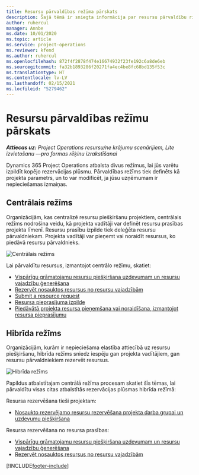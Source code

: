 ```yaml
---
title: Resursu pārvaldības režīma pārskats
description: Šajā tēmā ir sniegta informācija par resursu pārvaldību risinājumā Dynamics 365 Project Operations.
author: ruhercul
manager: Annbe
ms.date: 10/01/2020
ms.topic: article
ms.service: project-operations
ms.reviewer: kfend
ms.author: ruhercul
ms.openlocfilehash: 872f4f2878f474e16674932f23fe192c6a8de6eb
ms.sourcegitcommit: fa32b1893286f20271fa4ec4be8fc68bd135f53c
ms.translationtype: HT
ms.contentlocale: lv-LV
ms.lasthandoff: 02/15/2021
ms.locfileid: "5279462"
---
```

# <a name="resource-management-modes-overview"></a>Resursu pārvaldības režīmu pārskats

_**Attiecas uz:** Project Operations resursu/ne krājumu scenārijiem, Lite izvietošanu —pro formas rēķinu izrakstīšanai_


Dynamics 365 Project Operations atbalsta divus režīmus, lai jūs varētu izpildīt kopējo rezervācijas plūsmu. Pārvaldības režīms tiek definēts kā projekta parametrs, un to var modificēt, ja jūsu uzņēmumam ir nepieciešamas izmaiņas.    

## <a name="central-mode"></a>Centrālais režīms
Organizācijām, kas centralizē resursu piešķiršanu projektiem, centrālais režīms nodrošina veidu, kā projekta vadītāji var definēt resursu prasības projekta līmenī. Resursu prasību izpilde tiek deleģēta resursu pārvaldniekam. Projekta vadītāji var pieņemt vai noraidīt resursus, ko piedāvā resursu pārvaldnieks.

![Centrālais režīms](./media/resource-management-central.png)

Lai pārvaldītu resursus, izmantojot centrālo režīmu, skatiet:

- [Vispārīgu grāmatojamu resursu piešķiršana uzdevumam un resursu vajadzību ģenerēšana](https://docs.microsoft.com/dynamics365/project-service/assign-generic-bookable-resource)
- [Rezervēt nosauktos resursus no resursu vajadzībām](https://docs.microsoft.com/dynamics365/project-service/book-named-resource)
- [Submit a resource request](https://docs.microsoft.com/dynamics365/project-service/submit-resource-request)
- [Resursa pieprasījuma izpilde](https://docs.microsoft.com/dynamics365/project-service/resource-management-fulfill-requests)
- [Piedāvātā projekta resursa pieņemšana vai noraidīšana, izmantojot resursa pieprasījumu](https://docs.microsoft.com/dynamics365/project-service/accept-reject-proposed-resource)

## <a name="hybrid-mode"></a>Hibrīda režīms
Organizācijām, kurām ir nepieciešama elastība attiecībā uz resursu piešķiršanu, hibrīda režīms sniedz iespēju gan projekta vadītājiem, gan resursu pārvaldniekiem rezervēt resursus.

![Hibrīda režīms](./media/resource-management-hybrid.png)

Papildus atbalstītajam centrālā režīma procesam skatiet šīs tēmas, lai pārvaldītu visas citas atbalstītās rezervācijas plūsmas hibrīda režīmā:

Resursa rezervēšana tieši projektam:
- [Nosaukto rezervējamo resursu rezervēšana projekta darba grupai un uzdevumu piešķiršana](https://docs.microsoft.com/dynamics365/project-service/assign-named-bookable-resource)

Resursa rezervēšana no resursa prasības:
- [Vispārīgu grāmatojamu resursu piešķiršana uzdevumam un resursu vajadzību ģenerēšana](https://docs.microsoft.com/dynamics365/project-service/assign-generic-bookable-resource)
- [Rezervēt nosauktos resursus no resursu vajadzībām](https://docs.microsoft.com/dynamics365/project-service/book-named-resource)


[!INCLUDE[footer-include](../includes/footer-banner.md)]